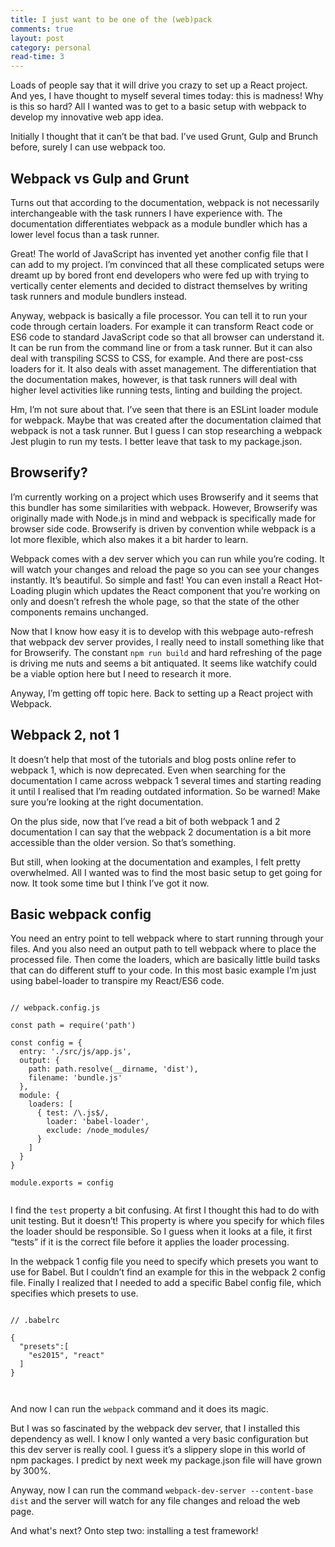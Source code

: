 ```yaml
---
title: I just want to be one of the (web)pack
comments: true
layout: post
category: personal
read-time: 3
---
```


Loads of people say that it will drive you crazy to set up a React project. And yes, I have thought to myself several times today: this is madness! Why is this so hard? All I wanted was to get to a basic setup with webpack to develop my innovative web app idea.

<!--break-->

Initially I thought that it can’t be that bad. I’ve used Grunt, Gulp and Brunch before, surely I can use webpack too.

## Webpack vs Gulp and Grunt

Turns out that according to the documentation, webpack is not necessarily interchangeable with the task runners I have experience with. The documentation differentiates webpack as a module bundler which has a lower level focus than a task runner.

Great! The world of JavaScript has invented yet another config file that I can add to my project. I’m convinced that all these complicated setups were dreamt up by bored front end developers who were fed up with trying to vertically center elements and decided to distract themselves by writing task runners and module bundlers instead.

Anyway, webpack is basically a file processor. You can tell it to run your code through certain loaders. For example it can transform React code or ES6 code to standard JavaScript code so that all browser can understand it. It can be run from the command line or from a task runner. But it can also deal with transpiling SCSS to CSS, for example. And there are post-css loaders for it. It also deals with asset management. The differentiation that the documentation makes, however, is that task runners will deal with higher level activities like running tests, linting and building the project.

Hm, I’m not sure about that. I’ve seen that there is an ESLint loader module for webpack. Maybe that was created after the documentation claimed that webpack is not a task runner. But I guess I can stop researching a webpack Jest plugin to run my tests. I better leave that task to my package.json.

## Browserify?

I’m currently working on a project which uses Browserify and it seems that this bundler has some similarities with webpack. However, Browserify was originally made with Node.js in mind and webpack is specifically made for browser side code.
Browserify is driven by convention while webpack is a lot more flexible, which also makes it a bit harder to learn.

Webpack comes with a dev server which you can run while you’re coding. It will watch your changes and reload the page so you can see your changes instantly. It’s beautiful. So simple and fast! You can even install a React Hot-Loading plugin which updates the React component that you’re working on only and doesn’t refresh the whole page, so that the state of the other components remains unchanged.

Now that I know how easy it is to develop with this webpage auto-refresh that webpack dev server provides, I really need to install something like that for Browserify. The constant `npm run build` and hard refreshing of the page is driving me nuts and seems a bit antiquated. It seems like watchify could be a viable option here but I need to research it more.

Anyway, I’m getting off topic here. Back to setting up a React project with Webpack.

## Webpack 2, not 1

It doesn’t help that most of the tutorials and blog posts online refer to webpack 1, which is now deprecated. Even when searching for the documentation I came across webpack 1 several times and starting reading it until I realised that I’m reading outdated information. So be warned! Make sure you’re looking at the right documentation.

On the plus side, now that I’ve read a bit of both webpack 1 and 2 documentation I can say that the webpack 2 documentation is a bit more accessible than the older version. So that’s something.

But still, when looking at the documentation and examples, I felt pretty overwhelmed. All I wanted was to find the most basic setup to get going for now. It took some time but I think I’ve got it now.

## Basic webpack config

You need an entry point to tell webpack where to start running through your files. And you also need an output path to tell webpack where to place the processed file. Then come the loaders, which are basically little build tasks that can do different stuff to your code. In this most basic example I’m just using babel-loader to transpire my React/ES6 code.

<pre><code class="language-javascript">
// webpack.config.js

const path = require('path')

const config = {
  entry: './src/js/app.js',
  output: {
    path: path.resolve(__dirname, 'dist'),
    filename: 'bundle.js'
  },
  module: {
    loaders: [
      { test: /\.js$/,
        loader: 'babel-loader',
        exclude: /node_modules/
      }
    ]
  }
}

module.exports = config

</code></pre>

I find the `test` property a bit confusing. At first I thought this had to do with unit testing. But it doesn’t! This property is where you specify for which files the loader should be responsible. So I guess when it looks at a file, it first “tests” if it is the correct file before it applies the loader processing.

In the webpack 1 config file you need to specify which presets you want to use for Babel. But I couldn’t find an example for this in the webpack 2 config file. Finally I realized that I needed to add a specific Babel config file, which specifies which presets to use.

<pre><code class="language-javascript">
// .babelrc

{
  "presets":[
    "es2015", "react"
  ]
}


</code></pre>

And now I can run the `webpack` command and it does its magic.

But I was so fascinated by the webpack dev server, that I installed this dependency as well. I know I only wanted a very basic configuration but this dev server is really cool. I guess it’s a slippery slope in this world of npm packages. I predict by next week my package.json file will have grown by 300%.

Anyway, now I can run the command `webpack-dev-server --content-base dist` and the server will watch for any file changes and reload the web page.

And what's next? Onto step two: installing a test framework!



